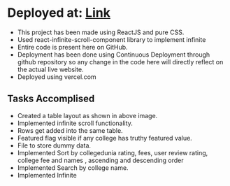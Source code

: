 # Deployed at: [Link](https://college-assignment-six.vercel.app/)

- This project has been made using ReactJS and pure CSS.
- Used react-infinite-scroll-component library to implement infinite
- Entire code is present here on GitHub.
- Deployment has been done using Continuous Deployment through github repository so any change in the code here will directly reflect on the actual live website.
- Deployed using vercel.com

## Tasks Accomplised
- Created a table layout as shown in above image.
- Implemented infinite scroll functionality.
- Rows get added into the same table. 
- Featured flag visible if any college has truthy featured
value.
- File to store dummy data.
- Implemented Sort by collegedunia rating, fees, user review rating, college fee and names , ascending and descending order
- Implemented Search by college name.
- Implemented Infinite
